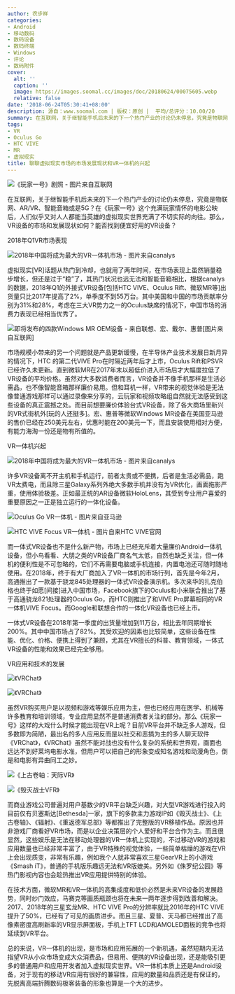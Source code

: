 ```yaml
---
author: 农步祥
categories:
- Android
- 移动数码
- 数码设备
- 数码终端
- Windows
- 评论
- 数码附件
cover:
  alt: ''
  caption: ''
  image: https://images.soomal.cc/images/doc/20180624/00075605.webp
  relative: false
date: '2018-06-24T05:30:41+08:00'
description: 源自：www.soomal.com | 版权：原创 |  平均/总评分：10.00/20
summary: 在互联网，关于继智能手机后未来的下一个热门产业的讨论仍未停息，究竟是物联网、AR/VR、智能音箱或是5G？在《玩家一号》这个充满电玩梗的电影公映后，大家似乎又对人人都能当英雄的虚拟现实世界充满了不切实际的向往。那么，VR设备的市场和发展现状如何？能否找到便宜好用的VR设备？
tags:
- VR
- Oculus Go
- HTC VIVE
- MR
- 虚拟现实
title: 聊聊虚拟现实市场的市场发展现状和VR一体机的兴起
---
```


![《玩家一号》剧照 - 图片来自互联网](https://images.soomal.cc/images/doc/20180624/00075596.webp)



在互联网，关于继智能手机后未来的下一个热门产业的讨论仍未停息，究竟是物联网、AR/VR、智能音箱或是5G？在《玩家一号》这个充满玩家情怀的电影公映后，人们似乎又对人人都能当英雄的虚拟现实世界充满了不切实际的向往。那么，VR设备的市场和发展现状如何？能否找到便宜好用的VR设备？



2018年Q1VR市场表现



![2018年中国将成为最大的VR一体机市场 - 图片来自canalys](https://images.soomal.cc/images/doc/20180624/00075597.webp)



虚拟现实[VR]话题从热门到冷却，也就用了两年时间，在市场表现上虽然销量稳步增长，但还是过于“稳”了，其热门状况也远无法和智能音箱相比，根据canalys的数据，2018年Q1的外接式VR设备[包括HTC VIVE、Oculus Rift、微软MR等]出货量只比2017年提高了2%，单季度不到55万台。其中美国和中国的市场贡献率分别为31%和28%，考虑在三大VR势力之一的Oculus缺席的情况下，中国市场的消费力表现已经相当优秀了。



![即将发布的四款Windows MR OEM设备 - 来自联想、宏、戴尔、惠普[图片来自互联网]](https://images.soomal.cc/images/doc/20170922/00070352.webp)



市场规模小带来的另一个问题就是产品更新缓慢，在半导体产业技术发展日新月异的情况下，HTC 的第二代VIVE Pro在时隔近两年后才上市，Oculus Rift和PSVR已经许久未更新。直到微软MR在2017年末以超低价进入市场后才大幅度拉低了VR设备的平均价格。虽然对大多数消费者而言，VR设备并不像手机那样是生活必需品，也不像智能音箱那样廉价易用。但和耳机一样，VR带来的视觉体验是无法像普通游戏那样可以通过录像来分享的，云玩家和视频攻略组自然就无法感受到这些设备的真正震撼之处。而目前想要廉价体验台式VR设备，除了各大商场里新兴的VR式街机外[玩的人还挺多]。宏、惠普等微软Windows MR设备在美国亚马逊的售价已经在250美元左右，优惠时能在200美元一下，而且安装使用相对方便，有能力海淘一份还是物有所值的。



VR一体机兴起



![2018年中国将成为最大的VR一体机市场 - 图片来自canalys](https://images.soomal.cc/images/doc/20180624/00075598.webp)



许多VR设备离不开主机和手机运行，前者太贵或不便携，后者是生活必需品，跑VR太费电，而且除三星Galaxy系列外绝大多数手机并没有为VR优化，画面拖影严重，使用体验极差。正如最正统的AR设备微软HoloLens，其受到专业用户喜爱的重要原因之一正是独立运行的一体化设备。



![Oculus Go VR一体机 - 图片来自亚马逊](https://images.soomal.cc/images/doc/20180624/00075603_01.webp)



![HTC VIVE Focus VR一体机 - 图片自来HTC VIVE官网](https://images.soomal.cc/images/doc/20180624/00075604_01.webp)



而一体式VR设备也不是什么新产物，市场上已经充斥着大量廉价Android一体机设备，但小鸟看看、大朋之类的VR设备厂商名气太低，自然也缺乏关注，但一体机的便利性是不可忽略的，它们不再需要电脑或手机连接，内置电池还可随时随地使用。在2018年，终于有大厂商加入了VR一体机的市场行列，首先是今年2月，高通推出了一款基于骁龙845处理器的一体式VR设备演示机。多次来华的扎克伯格也终于如愿[间接]进入中国市场，Facebook旗下的Oculus和小米联合推出了基于高通骁龙821处理器的Oculus Go，而HTC则推出了和VIVE Pro屏幕相同的VR一体机VIVE Focus。而Google和联想合作的一体化VR设备也已经上市。



一体式VR设备在2018年第一季度的出货量增加到11万台，相比去年同期增长200%。其中中国市场占了82%。其受欢迎的因素也比较简单，这些设备在性能、优化、价格、便携上得到了兼顾，尤其在VR擅长的科普、教育领域，一体式VR设备的性能和效果已经完全够用。



VR应用和技术的发展



![《VRChat》](https://images.soomal.cc/images/doc/20180624/00075601_01.webp)



![《VRChat》](https://images.soomal.cc/images/doc/20180624/00075602_01.webp)



虽然VR购买用户是以视频和游戏等娱乐应用为主，但也已经应用在医学、机械等许多教育和培训领域，专业应用显然不是普通消费者关注的部分。那么《玩家一号》这样的大戏什么时候才能出现在VR上呢？目前VR平台并不缺乏多人游戏，但多数即为简陋，最出名的多人应用反而是以社交和恶搞为主的多人聊天软件《VRChat》，《VRChat》虽然不能对战也没有什么复杂的系统和世界观，画面也远达不到好莱坞电影水准，但用户可以把自己的形象变成知名游戏和动漫角色，倒是和电影有异曲同工之妙。



![《上古卷轴：天际VR》](https://images.soomal.cc/images/doc/20180624/00075599_01.webp)



![《毁灭战士VFR》](https://images.soomal.cc/images/doc/20180624/00075600_01.webp)



而商业游戏公司普遍对用户基数少的VR平台缺乏兴趣，对大型VR游戏进行投入的目前仅有贝塞斯达[Bethesda]一家，旗下的多款主力游戏IP如《毁灭战士》、《上古卷轴》、《辐射》、《重返德军总部》等都推出了完整版的VR移植作品。原因也并非游戏厂商看好VR市场，而是以企业决策层的个人爱好和平台合作为主。而且很显然，这些娱乐是无法在移动处理器的VR一体机上实现的，不过移动VR的游戏和应用数量也已经非常丰富了，由于VR特殊的视觉体验，一些简单枯燥的游戏在VR上会出现质变，非常有乐趣，例如我个人就非常喜欢三星GearVR上的小游戏《Smash iT》，普通的手机版乐趣远无法和VR版媲美。另外如《侏罗纪公园》等热门影视内容也会趁热推出VR应用提供特别的体验。



在技术方面，微软MR和VR一体机的高集成度和低价必然是未来VR设备的发展趋势，同时纱门效应，马赛克等画质瓶颈也将在未来一两年逐步得到改善和解决。2017、2018年的三星玄龙MR、HTC VIVE Pro的分辨率就比2016年的HTC VIVE提升了50%，已经有了可见的画质进步。而且三星、夏普、天马都已经推出了高像素密度高刷新率的VR显示屏面板，手机上TFT LCD和AMOLED面板的竞争也将延续到VR平台。



总的来说，VR一体机的出现，是市场和应用拓展的一个新机遇，虽然短期内无法指望VR从小众市场变成大众消费品，但易用、便携的VR设备出现，还是能吸引更多的普通用户和应用开发者加入虚拟现实世界。VR一体机本质上还是Android设备，对于现有的移动VR应用有很好的兼容性，应用的数量和品质还是有保证的，先脱离高端折腾数码极客装备的形象也算是一个大的进步。